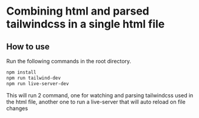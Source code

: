 # Combining html and parsed tailwindcss in a single html file

## How to use

Run the following commands in the root directory.

```bash
npm install
npm run tailwind-dev
npm run live-server-dev
```
This will run 2 command, one for watching and parsing tailwindcss used in the html file, another one to run a live-server that will auto reload on file changes
